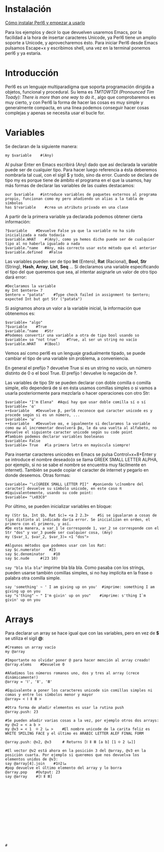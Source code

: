 # Instalación
[Cómo instalar Perl6 y empezar a usarlo](http://rakudo.org/how-to-get-rakudo/)

Para los ejemplos y decir lo que devuelven usaremos Emacs, por la facilidad a la hora de insertar caracteres Unicode, ya Perl6 tiene un amplio soporte a Unicode, y aprovecharemos ésto. Para iniciar Perl6 desde Emacs pulsamos Escape+x y escribimos shell, una vez en la terminal ponemos perl6 y ya estaría.

# Introducción
Perl6 es un lenguaje multiparadigma que soporta programación dirigida a objetos, funcional y procedural. Su lema es *TMTOWTDI (Pronounced Tim Toady): There is more than one way to do it.*, algo que comprobaremos es muy cierto, y con Perl6 la forma de hacer las cosas es muy simple y generalmente compacta, en una línea podemos conseguir hacer cosas complejas y apenas se necesita usar el bucle for.

# Variables
Se declaran de la siguiente manera:
~~~perl6
my $variable    #(Any)
~~~
Al pulsar Enter en Emacs escribirá (Any) dado que así declarada la variable puede ser de cualquier tipo. Para hacer luego referencia a ésta deberemos nombrarla tal cual, con el sigil $ y todo, sino da error. Cuando se declara de tipo my es porque tiene de ámbito el programa en el que la usamos, hay más formas de declarar las variables de las cuales destacamos:
~~~perl6
our $variable   #introduce variables de paquetes externos al programa propio, funcionan como my pero añadiendo un alias a la tabla de símbolos
has $!variable    #crea un atributo privado en una clase  
~~~
A partir de la primera variable ya declarada podemos obtener cierta información:
~~~perl6
?$variable    #Devuelve False ya que la variable no ha sido inicializada a nada todavía
$variable.WHAT    #(Any), como ya hemos dicho puede ser de cualquier tipo al no haberla igualado a nada
$variable.^name   #Any, más correcto usar este método que el anterior
$variable.defined   #False
~~~
Las variables pueden ser de tipo **Int** (Entero), **Rat** (Racional), **Bool**, **Str** (String), **Hash**, **Array**, **List**, **Seq** ... Si declaramos una variable especificando el tipo del que queremos que sea, al intentar asignarle un valor de otro tipo dará error:
~~~perl6
#Declaramos la variable
my Int $entero= 7
$entero = "patata"    #Type check failed in assignment to $entero; expected Int but got Str ("patata")
~~~
Si asignamos ahora un valor a la variable inicial, la información que obtenemos es:
~~~perl6
$variable= "algo"
?$variable    #True
$variable.^name   #Str
#Podemos convertir una variable a otra de tipo bool usando so
$variable= so "not true"    #True, al ser un string no vacío
$variable.WHAT    #(Bool)
~~~
Vemos así como perl6 es un lenguaje gradualmente tipado, se puede cambiar el tipo de una variable sin problema, a conveniencia.

En general el prefijo ? devuelve True si es un string no vacío, un número distinto de 0 o el bool True. El prefijo ! devuelve lo negación de ?.

Las variables de tipo Str se pueden declarar con doble comilla o comilla simple, ello dependerá de si en ésta usamos comillas simples o si vamos a usarla posteriormente para mezclarla o hacer operaciones con otro Str:
~~~perl6
$variable= "I'm Elena"  #Aquí hay que usar doble comilla sí o sí
$variable= 'α'
++$variable   #Devuelve β, perl6 reconoce qué caracter unicode es y procede según si es un número, ...
$variable= 'ω'
++$variable   #Devuelve αα, e igualmente si declaramos la variable como αω al incrementar devolverá βα, le da una vuelta al alfabeto, no devuelve el siguiente caracter unicode según su code point
#También podemos declarar variables booleanas
$variable= False
$variable= True   #la primera letra en mayúscula siempre!
~~~
Para insertar caracteres unicodes en Emacs se pulsa Control+x+8+Enter y se introduce el nombre deseado(α se llama GREEK SMALL LETTER ALPHA, por ejemplo, si no se sabe el nombre se encuentra muy fácilmente en internet). También se puede copiar el caracter de internet y pegarlo en donde deseemos. Otras formas:
~~~perl6
$variable= "\c[GREEK SMALL LETTER PI]"  #poniendo \c[nombre del caracter] devuelve su símbolo unicode, en este caso π
#Equivalentemente, usando su code point:
$variable= "\x03C0"
~~~
Por último, se pueden inicializar variables en bloque:
~~~perl6
my (Str $a, Int $b, Rat $c)= <a 2 2.3>    #Si se igualaran a cosas de tipo distinto al indicado daría error. Se inicializan en orden, el primero con el primero, y así.
#De esta manera, a var_1 le corresponde 1, var_2 se corresponde con el Str "dos" y var_3 puede ser cualquier cosa, (Any)
my ($var_1, $var_2, $var_3)= <1 "dos">  

#Algunos métodos que podemos usar con los Rat:
say $c.numerator    #23
say $c.denominator    #10
say $c.nude     #(23 10)
~~~
`say "bla bla bla"` imprime bla bla bla. Como pasaba con los strings, pueden usarse también comillas simples, si no hay implícita en la frase o palabra otra comilla simple.
~~~perl6
say 'something' ~ ' I am giving up on you'  #imprime: something I am giving up on you
say "s'thing" ~ " I'm givin' up on you"    #imprime: s'thing I`m givin' up on you
~~~

# Arrays
Para declarar un array se hace igual que con las variables, pero en vez de **$** se utiliza el sigil **@**:
~~~perl6
#Creamos un array vacío
my @array

#Importante no olvidar poner @ para hacer mención al array creado!
@array.elems    #Devuelve 0

#Añadimos los números romanos uno, dos y tres al array (crece dinámicamente!)
@array = 'Ⅰ', 'Ⅱ', 'Ⅲ'

#Equivalente a poner los caracteres unicode sin comillas simples ni comas y entre los símbolos menor y mayor
@array= < Ⅰ Ⅱ Ⅲ >

#Otra forma de añadir elementos es usar la rutina push
@array.push: 23

#Se pueden añadir varias cosas a la vez, por ejemplo otros dos arrays:
my @v2 = < a b >
my @v3 = < 1  ☺ 2 ەﺎ >    #El nombre unicode de la carita feliz es WHITE SMILING FACE y el último es ARABIC LETTER ALEF FINAL FORM

@array.push: @v2, @v3     # Returns [Ⅰ Ⅱ Ⅲ [a b] [1 ☺ 2 ەﺎ]]

#El vector @v2 está ahora en la posición 3 del @array, @v3 en la posición cuarta. Por ejemplo si queremos que nos devuelva los elementos unidos de @v3:
say @array[4].join    #1☺2ەﺎ
#pop devuelve el último elemento del array y lo borra
@array.pop    #Output: 23
say @array    #[Ⅰ Ⅱ Ⅲ]















#
